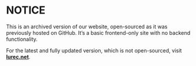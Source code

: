 # **NOTICE**  
This is an archived version of our website, open-sourced as it was previously hosted on GitHub. It’s a basic frontend-only site with no backend functionality.  

For the latest and fully updated version, which is not open-sourced, visit **[lurec.net](https://lurec.net)**.